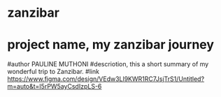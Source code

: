 # zanzibar
# project name, my zanzibar journey
#author PAULINE MUTHONI
#descriotion, this a short summary of my wonderful trip to Zanzibar. 
#link https://www.figma.com/design/VEdw3Ll9KWR1RC7JsjTrS1/Untitled?m=auto&t=I5rPW5ayCsdIzpLS-6
